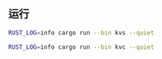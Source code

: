 ## 运行

```bash
RUST_LOG=info cargo run --bin kvs --quiet

RUST_LOG=info cargo run --bin kvc --quiet
```